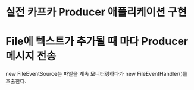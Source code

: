 # 실전 카프카 Producer 애플리케이션 구현

# File에 텍스트가 추가될 때 마다 Producer 메시지 전송
new FileEventSource는 파일을 계속 모니터링하다가 new FileEventHandler()를 호출한다.
